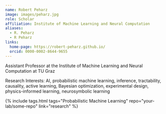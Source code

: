 ```yaml
---
name: Robert Peharz
image: images/peharz.jpg
role: Scholar
affiliation: Institute of Machine Learning and Neural Computation
aliases:
  - R. Peharz
  - R Peharz
links:
  home-page: https://robert-peharz.github.io/
  orcid: 0000-0002-8644-9655
---
```


Assistant Professor at the Institute of Machine Learning and Neural Computation at TU Graz

Research Interests: AI, probabilistic machine learning, inference, tractability, causality, active learning, Bayesian optimization, experimental design, physics-informed learning, neurosymbolic learning 

{%
  include tags.html
  tags="Probabilistic Machine Learning"
  repo="your-lab/some-repo"
  link="research"
%}